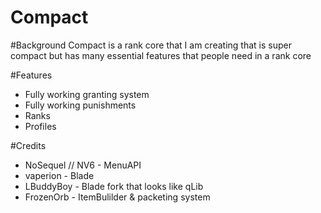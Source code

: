 # Compact

#Background
Compact is a rank core that I am creating that is super compact but has many essential features that people need in a rank core

#Features
- Fully working granting system
- Fully working punishments
- Ranks
- Profiles

#Credits
- NoSequel // NV6 - MenuAPI
- vaperion - Blade
- LBuddyBoy - Blade fork that looks like qLib
- FrozenOrb - ItemBulilder & packeting system
